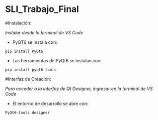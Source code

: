 # SLI_Trabajo_Final

#Instalación:

*Instalar desde la terminal de VS Code*
-  PyQT6 se instala con:
```
pip install PyQt6
```

-  Las herramientas de PyQt6 se instalan con:
```
pip install pyqt6-tools
```

#Interfaz de Creación:

*Para acceder a la interfaz de Qt Designer, ingresar en la terminal de VS Code*
-  El entorno de desarrollo se abre con:
```
PyQt6-tools designer
```
